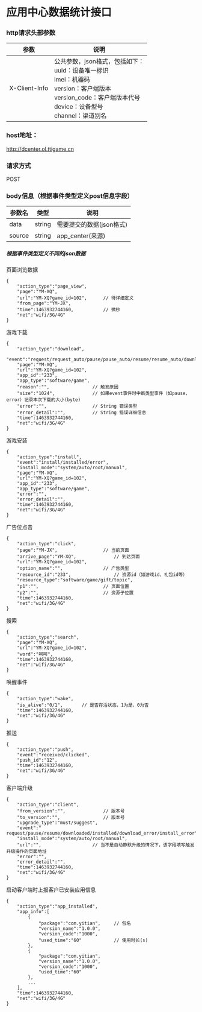 # 应用中心数据统计接口

### http请求头部参数
|参数|说明|
|----|---------------|
|X-Client-Info|公共参数，json格式，包括如下：<br>uuid：设备唯一标识<br>imei：机器码<br>version：客户端版本<br>version_code：客户端版本代号<br>device：设备型号<br>channel：渠道别名|

### host地址：
http://dcenter.ol.ttigame.cn

### 请求方式
POST

### body信息（根据事件类型定义post信息字段）
|参数名|类型|说明|
|---|---|---|
|data|string|需要提交的数据(json格式)|
|source|string|app_center(来源)|

##### 根据事件类型定义不同的json数据
页面浏览数据

```
{
	"action_type":"page_view",
	"page":"YM-XQ",
	"url":"YM-XQ?game_id=102",		// 待详细定义
	"from_page":"YM-JX",
	"time":1463932744160,			// 微秒
	"net":"wifi/3G/4G"
}
```

游戏下载

```
{
	"action_type":"download",
	"event":"request/request_auto/pause/pause_auto/resume/resume_auto/downloaded/delete/error",
	"page":"YM-XQ",
	"url":"YM-XQ?game_id=102",
	"app_id":"233",
	"app_type":"software/game",
	"reason":"",				// 触发原因
	"size":"1024",				// 如果event事件时中断类型事件（如pause，error）记录本次下载的大小(byte)
	"error":"", 				// String 错误类型
	"error_detail":"",			// String 错误详细信息
	"time":1463932744160,
	"net":"wifi/3G/4G"
}
```

游戏安装

```
{
	"action_type":"install",
	"event":"install/installed/error",
	"install_mode":"system/auto/root/manual",
	"page":"YM-XQ",
	"url":"YM-XQ?game_id=102",
	"app_id":"233",
	"app_type":"software/game",
	"error":"",
	"error_detail":"",
	"time":1463932744160,
	"net":"wifi/3G/4G"
}
```

广告位点击

```
{
	"action_type":"click",
	"page":"YM-JX",					// 当前页面
	"arrive_page":"YM-XQ",				// 到达页面
	"url":"YM-XQ?game_id=102",
	"option_name":"",				// 广告类型
	"resource_id":"233",				// 资源id（如游戏id、礼包id等）
	"resource_type":"software/game/gift/topic",
	"p1":"",						// 页面位置
	"p2":"",						// 资源子位置
	"time":1463932744160,
	"net":"wifi/3G/4G"
}
```

搜索

```
{
	"action_type":"search",
	"page":"YM-XQ",
	"url":"YM-XQ?game_id=102",
	"word":"呵呵",
	"time":1463932744160,
	"net":"wifi/3G/4G"
}
```

唤醒事件

```
{
	"action_type":"wake",
	"is_alive":"0/1",		// 是否存活状态，1为是，0为否
	"time":1463932744160,
	"net":"wifi/3G/4G"
}
```

推送

```
{
	"action_type":"push",
	"event":"received/clicked",
	"push_id":"12",
	"time":1463932744160,
	"net":"wifi/3G/4G"
}
```

客户端升级

```
{
	"action_type":"client",
	"from_version":"",				// 版本号
	"to_version":"",				// 版本号
	"upgrade_type":"must/suggest",
	"event":" request/pause/resume/downloaded/installed/download_error/install_error",
	"install_mode":"system/auto/root/manual",
	"url":"",					// 当不是自动静默升级的情况下，该字段填写触发升级操作的页面地址
	"error":"",
	"error_detail":"",
	"time":1463932744160,
	"net":"wifi/3G/4G"
}
```

启动客户端时上报客户已安装应用信息

```
{
	"action_type":"app_installed",
	"app_info":[
		{
			"package":"com.yitian",		// 包名
			"version_name":"1.0.0",
			"version_code":"1000",
			"used_time":"60"			// 使用时长(s)
		},
		{
			"package":"com.yitian",
			"version_name":"1.0.0",
			"version_code":"1000",
			"used_time":"60"
		},
		...
	],
	"time":1463932744160,
	"net":"wifi/3G/4G"
}
```


